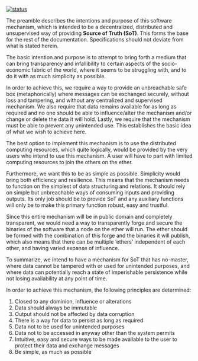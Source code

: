 [![status](https://img.shields.io/badge/status-Open-blue?style=for-the-badge&logo=appveyor)](https://img.shields.io/badge/status-Open-blue)

The preamble describes the intentions and purpose of this software mechanism, which is intended to be a decentralized, distributed and unsupervised way of providing **Source of Truth (SoT)**. This forms the base for the rest of the documentation. Specifications should not deviate from what is stated herein.

The basic intention and purpose is to attempt to bring forth a medium that can bring transparency and infallibility to certain aspects of the socio-economic fabric of the world, where it seems to be struggling with, and to do it with as much simplicity as possible.

In order to achieve this, we require a way to provide an unbreachable safe box (metaphorically) where messages can be exchanged securely, without loss and tampering, and without any centralized and supervised mechanism. We also require that data remains available for as long as required and no one should be able to influence/alter the mechanism and/or change or delete the data it will hold. Lastly, we require that the mechanism must be able to prevent any unintended use. This establishes the basic idea of what we wish to achieve here.

The best option to implement this mechanism is to use the distributed computing resources, which quite logically, would be provided by the very users who intend to use this mechanism. A user will have to part with limited computing resources to join the others on the ether.

Furthermore, we want this to be as simple as possible. Simplicity would bring both efficiency and resilience. This means that the mechanism needs to function on the simplest of data structuring and relations. It should rely on simple but unbreachable ways of consuming inputs and providing outputs. Its only job should be to provide SoT and any auxiliary functions will only be to make this primary function robust, easy and trustful.

Since this entire mechanism will be in public domain and completely transparent, we would need a way to transparently forge and secure the binaries of the software that a node on the ether will run. The ether should be formed with the combination of this forge and the binaries it will publish, which also means that there can be multiple ‘ethers’ independent of each other, and having varied expanse of influence.

To summarize, we intend to have a mechanism for SoT that has no-master, where data cannot be tampered with or used for unintended purposes, and where data can potentially reach a state of imperishable persistence while not losing availability at any point of time.

In order to achieve this mechanism, the following principles are determined:

1. Closed to any dominion, influence or alterations
2. Data should always be immutable
3. Output should not be affected by data corruption
4. There is a way for data to persist as long as required
5. Data not to be used for unintended purposes
6. Data not to be accessed in anyway other than the system permits
7. Intuitive, easy and secure ways to be made available to the user to protect their data and exchange messages
8. Be simple, as much as possible
